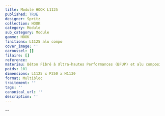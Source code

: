 ```yaml
---
title: Module HOOK L1125
published: TRUE
designer: Spritz
collection: HOOK
category: Module
sub_category: Module
gamme: HOOK
finitions: L1125 alu compo
cover_image: ''
caroussel: []
filaire: []
reference: 
materiau: Béton Fibré à Ultra-hautes Performances (BFUP) et alu composite
poids: 101
dimensions: L1125 x P350 x H1130
format: Multibloc
traitement: ''
tags: ''
canonical_url: ''
description: ''
---
```

--
